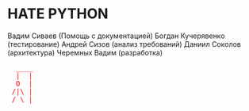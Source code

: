 # HATE PYTHON
Вадим Сиваев (Помощь с документацией)
Богдан Кучерявенко (тестирование)
Андрей Сизов (анализ требований)
Даниил Соколов (архитектура)
Черемных Вадим (разработка)
<pre style="color: red;">
  ____
  |  |
  O  |
 /|\ |
 / \ |
_______
</pre>
